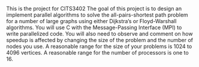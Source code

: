 This is the project for CITS3402
The goal of this project is to design an implement parallel algorithms to solve the all-pairs-shortest path problem for a number of large graphs using either Dijkstra’s or Floyd-Warshall algorithms. You will use C with the Message-Passing Interface (MPI) to write parallelized code. You will also need to observe and comment on how speedup is affected by changing the size of the problem and the number of nodes you use. A reasonable range for the size of your problems is 1024 to 4096 vertices. A reasonable range for the number of processors is one to 16.